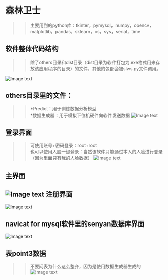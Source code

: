 森林卫士
====
>>主要用到的python库：tkinter，pymysql，numpy，opencv，matplotlib，pandas，sklearn，os，sys，serial，time<br>

软件整体代码结构
-----
>>除了others目录和dist目录（dist目录为软件打包为.exe格式用来存放该应用程序的目录）的文件，其他的包都会被slws.py文件调用。

![Image text](https://github.com/xumoremore/data-analysis-system-/blob/master/introducepicture/1.png)

others目录里的文件：
----
>>*Predict：用于训练数据分析模型<br>
>>*数据生成器：用于模拟下位机硬件向软件发送数据
![Image text](https://github.com/xumoremore/data-analysis-system-/blob/master/introducepicture/2.png)

登录界面
-----
>>可使用账号+密码登录：root+root<br>
>>也可以使用人脸一键登录：当然该软件只能通过本人的人脸进行登录（因为里面只有我的人脸数据）
![Image text](https://github.com/xumoremore/data-analysis-system-/blob/master/introducepicture/3.png)

主界面
----
![Image text](https://github.com/xumoremore/data-analysis-system-/blob/master/introducepicture/4.png)
注册界面
-----
![Image text](https://github.com/xumoremore/data-analysis-system-/blob/master/introducepicture/5.png)

navicat for mysql软件里的senyan数据库界面
----
![Image text](https://github.com/xumoremore/data-analysis-system-/blob/master/introducepicture/6.png)

表point3数据
-----
>>不要问表为什么这么整齐，因为是使用数据生成器生成的
![Image text](https://github.com/xumoremore/data-analysis-system-/blob/master/introducepicture/7.png)


